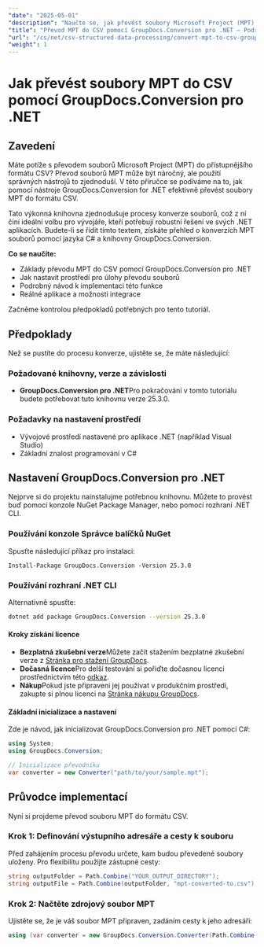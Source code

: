 ```yaml
---
"date": "2025-05-01"
"description": "Naučte se, jak převést soubory Microsoft Project (MPT) do formátu CSV pomocí nástroje GroupDocs.Conversion pro .NET. Tato příručka poskytuje podrobný postup pro bezproblémovou konverzi souborů."
"title": "Převod MPT do CSV pomocí GroupDocs.Conversion pro .NET – Podrobný návod"
"url": "/cs/net/csv-structured-data-processing/convert-mpt-to-csv-groupdocs-dotnet/"
"weight": 1
---
```


# Jak převést soubory MPT do CSV pomocí GroupDocs.Conversion pro .NET

## Zavedení

Máte potíže s převodem souborů Microsoft Project (MPT) do přístupnějšího formátu CSV? Převod souborů MPT může být náročný, ale použití správných nástrojů to zjednoduší. V této příručce se podíváme na to, jak pomocí nástroje GroupDocs.Conversion for .NET efektivně převést soubory MPT do formátu CSV.

Tato výkonná knihovna zjednodušuje procesy konverze souborů, což z ní činí ideální volbu pro vývojáře, kteří potřebují robustní řešení ve svých .NET aplikacích. Budete-li se řídit tímto textem, získáte přehled o konverzích MPT souborů pomocí jazyka C# a knihovny GroupDocs.Conversion.

**Co se naučíte:**
- Základy převodu MPT do CSV pomocí GroupDocs.Conversion pro .NET
- Jak nastavit prostředí pro úlohy převodu souborů
- Podrobný návod k implementaci této funkce
- Reálné aplikace a možnosti integrace

Začněme kontrolou předpokladů potřebných pro tento tutoriál.

## Předpoklady

Než se pustíte do procesu konverze, ujistěte se, že máte následující:

### Požadované knihovny, verze a závislosti
- **GroupDocs.Conversion pro .NET**Pro pokračování v tomto tutoriálu budete potřebovat tuto knihovnu verze 25.3.0.
  

### Požadavky na nastavení prostředí
- Vývojové prostředí nastavené pro aplikace .NET (například Visual Studio)
- Základní znalost programování v C#

## Nastavení GroupDocs.Conversion pro .NET

Nejprve si do projektu nainstalujme potřebnou knihovnu. Můžete to provést buď pomocí konzole NuGet Package Manager, nebo pomocí rozhraní .NET CLI.

### Používání konzole Správce balíčků NuGet
Spusťte následující příkaz pro instalaci:
```shell
Install-Package GroupDocs.Conversion -Version 25.3.0
```

### Používání rozhraní .NET CLI
Alternativně spusťte:
```bash
dotnet add package GroupDocs.Conversion --version 25.3.0
```

#### Kroky získání licence
- **Bezplatná zkušební verze**Můžete začít stažením bezplatné zkušební verze z [Stránka pro stažení GroupDocs](https://releases.groupdocs.com/conversion/net/).
- **Dočasná licence**Pro delší testování si pořiďte dočasnou licenci prostřednictvím této [odkaz](https://purchase.groupdocs.com/temporary-license/).
- **Nákup**Pokud jste připraveni jej používat v produkčním prostředí, zakupte si plnou licenci na [Stránka nákupu GroupDocs](https://purchase.groupdocs.com/buy).

#### Základní inicializace a nastavení
Zde je návod, jak inicializovat GroupDocs.Conversion pro .NET pomocí C#:
```csharp
using System;
using GroupDocs.Conversion;

// Inicializace převodníku
var converter = new Converter("path/to/your/sample.mpt");
```

## Průvodce implementací

Nyní si projdeme převod souboru MPT do formátu CSV.

### Krok 1: Definování výstupního adresáře a cesty k souboru

Před zahájením procesu převodu určete, kam budou převedené soubory uloženy. Pro flexibilitu použijte zástupné cesty:
```csharp
string outputFolder = Path.Combine("YOUR_OUTPUT_DIRECTORY");
string outputFile = Path.Combine(outputFolder, "mpt-converted-to.csv");
```

### Krok 2: Načtěte zdrojový soubor MPT

Ujistěte se, že je váš soubor MPT připraven, zadáním cesty k jeho adresáři:
```csharp
using (var converter = new GroupDocs.Conversion.Converter(Path.Combine("YOUR_DOCUMENT_DIRECTORY\